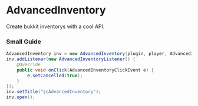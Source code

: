 # AdvancedInventory
Create bukkit inventorys with a cool API.

### Small Guide
```java
AdvancedInventory inv = new AdvancedInventory(plugin, player, AdvancedInventoryType.CHEST);
inv.addListener(new AdvancedInventoryListener() {
	@Override
	public void onClick(AdvancedInventoryClickEvent e) {
		e.setCancelled(true);
	}
});
inv.setTitle("§cAdvancedInventory");
inv.open();
```